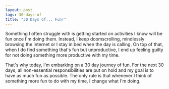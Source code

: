```yaml
---
layout: post
tags: 30-days-of
title: "30 Days of... Fun!"
---
```

Something I often struggle with is getting started on activities I know will be fun once I'm doing them. Instead, I keep doomscrolling, mindlessly browsing the internet or I stay in bed when the day is calling. On top of that, when I do find something that's fun but unproductive, I end up feeling guilty for not doing something more productive with my time.

That's why today, I'm embarking on a 30 day journey of fun. For the next 30 days, all non-essential responsibilities are put on hold and my goal is to have as much fun as possible. The only rule is that whenever I think of something more fun to do with my time, I change what I'm doing.